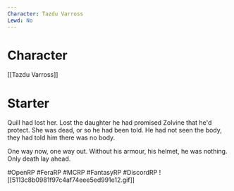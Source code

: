```yaml
---
Character: Tazdu Varross
Lewd: No
---
```

# Character
[[Tazdu Varross]]

# Starter
Quill had lost her. Lost the daughter he had promised Zolvine that he'd protect. She was dead, or so he had been told. He had not seen the body, they had told him there was no body.

One way now, one way out. Without his armour, his helmet, he was nothing. Only death lay ahead.

#OpenRP #FeraRP #MCRP #FantasyRP #DiscordRP
![[5113c8b0981f97c4af74eee5ed991e12.gif]]